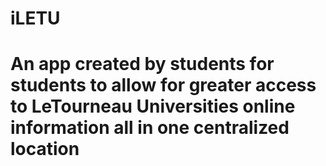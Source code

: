 <h1>iLETU<h1>
<p> An app created by students for students to allow for greater access to LeTourneau Universities online information all in one centralized location</p>

